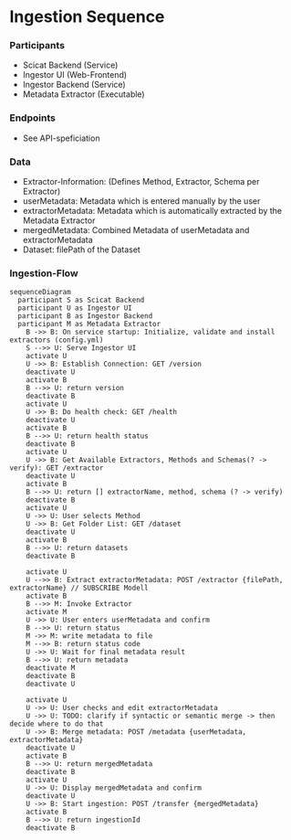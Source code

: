 # Ingestion Sequence

### Participants
* Scicat Backend (Service)
* Ingestor UI (Web-Frontend)
* Ingestor Backend (Service)
* Metadata Extractor (Executable)

### Endpoints ###
* See API-speficiation

### Data
* Extractor-Information: (Defines Method, Extractor, Schema per Extractor)
* userMetadata: Metadata which is entered manually by the user
* extractorMetadata: Metadata which is automatically extracted by the Metadata Extractor
* mergedMetadata: Combined Metadata of userMetadata and extractorMetadata
* Dataset: filePath of the Dataset

### Ingestion-Flow

```mermaid
sequenceDiagram
  participant S as Scicat Backend
  participant U as Ingestor UI 
  participant B as Ingestor Backend 
  participant M as Metadata Extractor
    B ->> B: On service startup: Initialize, validate and install extractors (config.yml)
    S -->> U: Serve Ingestor UI
    activate U
    U ->> B: Establish Connection: GET /version
    deactivate U
    activate B
    B -->> U: return version
    deactivate B
    activate U
    U ->> B: Do health check: GET /health
    deactivate U
    activate B
    B -->> U: return health status
    deactivate B
    activate U
    U ->> B: Get Available Extractors, Methods and Schemas(? -> verify): GET /extractor
    deactivate U
    activate B
    B -->> U: return [] extractorName, method, schema (? -> verify)
    deactivate B
    activate U
    U ->> U: User selects Method
    U ->> B: Get Folder List: GET /dataset
    deactivate U
    activate B
    B -->> U: return datasets
    deactivate B

    activate U
    U -->> B: Extract extractorMetadata: POST /extractor {filePath, extractorName} // SUBSCRIBE Modell
    activate B
    B -->> M: Invoke Extractor
    activate M
    U ->> U: User enters userMetadata and confirm
    B -->> U: return status
    M ->> M: write metadata to file
    M -->> B: return status code
    U ->> U: Wait for final metadata result
    B -->> U: return metadata
    deactivate M
    deactivate B
    deactivate U

    activate U
    U ->> U: User checks and edit extractorMetadata
    U ->> U: TODO: clarify if syntactic or semantic merge -> then decide where to do that
    U ->> B: Merge metadata: POST /metadata {userMetadata, extractorMetadata}
    deactivate U
    activate B
    B -->> U: return mergedMetadata
    deactivate B
    activate U
    U ->> U: Display mergedMetadata and confirm
    deactivate U
    U ->> B: Start ingestion: POST /transfer {mergedMetadata}
    activate B
    B -->> U: return ingestionId
    deactivate B
    
```
